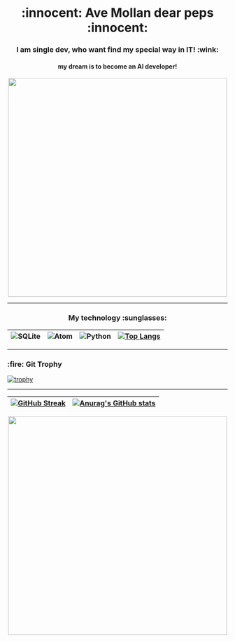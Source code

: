 
<h1 align="center"> :innocent: Ave Mollan dear peps  :innocent: </h1>

<h3 align="center"> I am single dev, who want find my special way in IT!  :wink: </h3>
<h4 align="center"> my dream is to become an AI developer! </h4>

<p align="center">
<img src="https://media.tenor.com/ArV6RGIhAGkAAAAC/edgerunners-cyberpunk.gif" align="center" height="500" />
</p>

<hr>
<h3 align="center">My technology :sunglasses: </h3>

![SQLite](https://img.shields.io/badge/sqlite-%2307405e.svg?style=for-the-badge&logo=sqlite&logoColor=white) | ![Atom](https://img.shields.io/badge/Atom-%2366595C.svg?style=for-the-badge&logo=atom&logoColor=white) | ![Python](https://img.shields.io/badge/python-3670A0?style=for-the-badge&logo=python&logoColor=ffdd54)|[![Top Langs](https://github-readme-stats.vercel.app/api/top-langs/?username=kohiry)](https://github.com/anuraghazra/github-readme-stats)
| ------------- |:------------------:| -----:| -----:|


<hr>
<h3> :fire: Git Trophy </h3>

[![trophy](https://github-profile-trophy.vercel.app/?username=kohiry)](https://github.com/ryo-ma/github-profile-trophy)

<hr>

[![GitHub Streak](https://github-readme-streak-stats.herokuapp.com/?user=kohiry)](https://git.io/streak-stats) | [![Anurag's GitHub stats](https://github-readme-stats.vercel.app/api?username=kohiry)](https://github.com/anuraghazra/github-readme-stats)
| ------------- |:------------------:|

<p align="center">
<img src="https://media.tenor.com/WXW_X3-WyfwAAAAC/disappear-peace-out.gif" align="center" height="500" />
</p>


